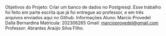 Objetivos do Projeto: 
Criar um banco de dados no Postgresql. Esse trabalho foi feito em parte escrita que já foi entregue ao professor, e em três arquivos enviados aqui no Github.
Informações
Aluno: Marcio Provedel Dalla Bernardina
Matricula: 202306265
Gmail: marcioprovedel@gmail.com
Professor: Abrantes Araújo Silva Filho.

